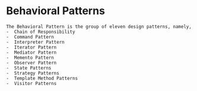 Behavioral Patterns
=============================
	The Behavioral Pattern is the group of eleven design patterns, namely,
	-  Chain of Responsibility
	-  Command Pattern
	-  Interpreter Pattern
	-  Iterator Pattern
	-  Mediator Pattern
	-  Memento Pattern
	-  Observer Pattern
	-  State Patterns
	-  Strategy Patterns
	-  Template Method Patterns
	-  Visitor Patterns